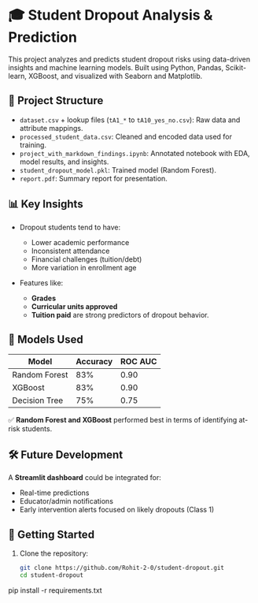 # 🎓 Student Dropout Analysis & Prediction

This project analyzes and predicts student dropout risks using data-driven insights and machine learning models. Built using Python, Pandas, Scikit-learn, XGBoost, and visualized with Seaborn and Matplotlib.

## 📂 Project Structure

- `dataset.csv` + lookup files (`tA1_*` to `tA10_yes_no.csv`): Raw data and attribute mappings.
- `processed_student_data.csv`: Cleaned and encoded data used for training.
- `project_with_markdown_findings.ipynb`: Annotated notebook with EDA, model results, and insights.
- `student_dropout_model.pkl`: Trained model (Random Forest).
- `report.pdf`: Summary report for presentation.

## 📊 Key Insights

- Dropout students tend to have:
  - Lower academic performance
  - Inconsistent attendance
  - Financial challenges (tuition/debt)
  - More variation in enrollment age

- Features like:
  - **Grades**
  - **Curricular units approved**
  - **Tuition paid**
  are strong predictors of dropout behavior.

## 🧠 Models Used

| Model           | Accuracy | ROC AUC |
|----------------|----------|---------|
| Random Forest   | 83%      | 0.90    |
| XGBoost         | 83%      | 0.90    |
| Decision Tree   | 75%      | 0.75    |

✅ **Random Forest and XGBoost** performed best in terms of identifying at-risk students.

## 🛠️ Future Development

A **Streamlit dashboard** could be integrated for:

- Real-time predictions
- Educator/admin notifications
- Early intervention alerts focused on likely dropouts (Class 1)

## 🚀 Getting Started

1. Clone the repository:
   ```bash
   git clone https://github.com/Rohit-2-0/student-dropout.git
   cd student-dropout
pip install -r requirements.txt
